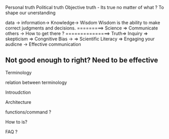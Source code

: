 
Personal truth
Political truth
Objective truth - Its true no matter of what ?
To shape our unerstanding

data -> information-> Knowledge-> Wisdom
 Wisdom is the ability to make correct judgments and decisions.
 =========>
 Science => 
Communicate others -> How to get there ?
===============>
Truth=> Inquiry => skepticism => Congnitive Bias -> 
  =>  Scientific Literacy
      => Engaging your audicne
         -> Effective communication

Not good enough to right?
Need to be effective
------------------------------------------------------
Terminology

relation between terminology

Introudction

Architecture

functions/command ?

How to is?

FAQ ?





